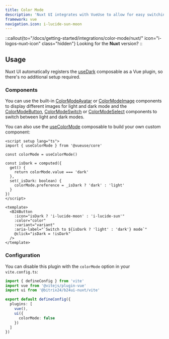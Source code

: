 ```yaml
---
title: Color Mode
description: 'Nuxt UI integrates with VueUse to allow for easy switching between light and dark themes.'
framework: vue
navigation.icon: i-lucide-sun-moon
---
```


::callout{to="/docs/getting-started/integrations/color-mode/nuxt/" icon="i-logos-nuxt-icon" class="hidden"}
Looking for the **Nuxt** version?
::

## Usage

Nuxt UI automatically registers the [useDark](https://vueuse.org/core/useDark) composable as a Vue plugin, so there's no additional setup required.

### Components

You can use the built-in [ColorModeAvatar](/docs/components/color-mode-avatar/) or [ColorModeImage](/docs/components/color-mode-image/) components to display different images for light and dark mode and the [ColorModeButton](/docs/components/color-mode-button/), [ColorModeSwitch](/docs/components/color-mode-switch/) or [ColorModeSelect](/docs/components/color-mode-select/) components to switch between light and dark modes.

You can also use the [useColorMode](https://vueuse.org/core/useColorMode) composable to build your own custom component:

```vue [ColorModeButton.vue]
<script setup lang="ts">
import { useColorMode } from '@vueuse/core'

const colorMode = useColorMode()

const isDark = computed({
  get() {
    return colorMode.value === 'dark'
  },
  set(_isDark: boolean) {
    colorMode.preference = _isDark ? 'dark' : 'light'
  }
})
</script>

<template>
  <B24Button
    :icon="isDark ? 'i-lucide-moon' : 'i-lucide-sun'"
    :color="color"
    :variant="variant"
    :aria-label="`Switch to ${isDark ? 'light' : 'dark'} mode`"
    @click="isDark = !isDark"
  />
</template>
```

### Configuration

You can disable this plugin with the `colorMode` option in your `vite.config.ts`:

```ts [vite.config.ts]
import { defineConfig } from 'vite'
import vue from '@vitejs/plugin-vue'
import ui from '@bitrix24/b24ui-nuxt/vite'

export default defineConfig({
  plugins: [
    vue(),
    ui({
      colorMode: false
    })
  ]
})
```
